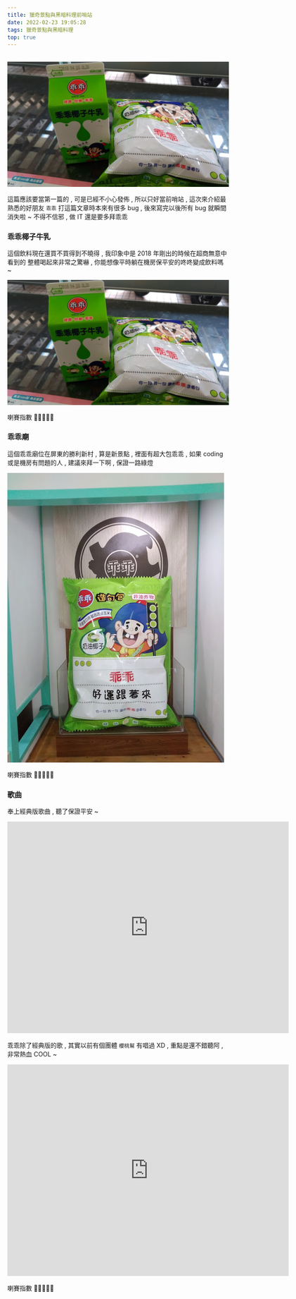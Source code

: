 ```yaml
---
title: 獵奇景點與黑暗料理前哨站
date: 2022-02-23 19:05:28
tags: 獵奇景點與黑暗料理
top: true
---
```


&nbsp;
![乖乖椰子奶](https://raw.githubusercontent.com/weber87na/foods/main/kuai-mlik.jpg)
<!-- more -->

這篇應該要當第一篇的 , 可是已經不小心發佈 , 所以只好當前哨站 , 這次來介紹最熟悉的好朋友 `乖乖`
打這篇文章時本來有很多 bug , 後來寫完以後所有 bug 就瞬間消失啦 ~ 不得不信邪 , 做 IT 還是要多拜乖乖

### 乖乖椰子牛乳
這個飲料現在還買不買得到不曉得 , 我印象中是 2018 年剛出的時候在超商無意中看到的
整體喝起來非常之驚嚇 , 你能想像平時躺在機房保平安的咚咚變成飲料嗎 ~

<!-- 塞圖 -->
![乖乖椰子乳](https://raw.githubusercontent.com/weber87na/foods/main/kuai-mlik.jpg)


喇賽指數 💩💩💩💩💩

### 乖乖廟
這個乖乖廟位在屏東的勝利新村 , 算是新景點 , 裡面有超大包乖乖 , 如果 coding 或是機房有問題的人 , 建議來拜一下啊 , 保證一路綠燈

<!-- 塞圖 -->
![乖乖廟](https://raw.githubusercontent.com/weber87na/foods/main/kuai.jpg)

喇賽指數 💩💩💩💩💩

### 歌曲
奉上經典版歌曲 , 聽了保證平安 ~

<iframe width="640" height="480" src="https://www.youtube.com/embed/icfFET3fXSk" title="YouTube video player" frameborder="0" allow="accelerometer; autoplay; clipboard-write; encrypted-media; gyroscope; picture-in-picture" allowfullscreen></iframe>

乖乖除了經典版的歌 , 其實以前有個團體 `櫻桃幫` 有唱過 XD , 重點是還不錯聽阿 , 非常熱血 COOL ~

<!-- 塞圖 -->
<iframe width="640" height="480" src="https://www.youtube.com/embed/8OZvC1y4zDs?list=RD8OZvC1y4zDs" title="YouTube video player" frameborder="0" allow="accelerometer; autoplay; clipboard-write; encrypted-media; gyroscope; picture-in-picture" allowfullscreen></iframe>

喇賽指數 💩💩💩💩💩
